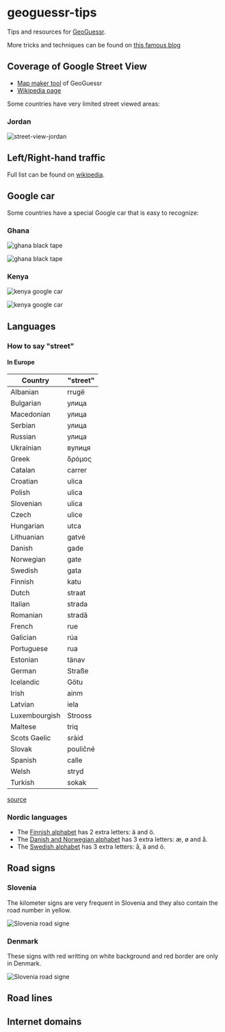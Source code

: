 # geoguessr-tips

Tips and resources for [GeoGuessr](https://www.geoguessr.com/).

More tricks and techniques can be found on [this famous blog](https://somerandomstuff1.wordpress.com/2019/02/08/geoguessr-the-top-tips-tricks-and-techniques/)

## Coverage of Google Street View 

  - [Map maker tool](https://www.geoguessr.com/map-maker) of GeoGuessr
  - [Wikipedia page](https://en.wikipedia.org/wiki/Coverage_of_Google_Street_View)

Some countries have very limited street viewed areas:

### Jordan

![street-view-jordan](resources/img/street-view-jordan-01.png)


## Left/Right-hand traffic

Full list can be found on [wikipedia](https://en.wikipedia.org/wiki/Left-_and_right-hand_traffic).

## Google car

Some countries have a special Google car that is easy to recognize:

### Ghana

![ghana black tape](resources/img/google-car-ghana-01.png)

![ghana black tape](resources/img/google-car-ghana-02.png)


### Kenya

![kenya google car](resources/img/google-car-kenya-01.png)

![kenya google car](resources/img/google-car-kenya-02.png)

## Languages

### How to say "street"

#### In Europe

| Country | "street"  |
|---|---|
| Albanian | rrugë |
| Bulgarian |	улица	|
| Macedonian | улица |
| Serbian | улица |
| Russian | улица |
| Ukrainian |	вулиця |
| Greek |	δρόμος |
| Catalan | carrer |
| Croatian | ulica |
| Polish | ulica |
| Slovenian |	ulica |
| Czech |	ulice |
| Hungarian |	utca |
| Lithuanian | gatvė	|
| Danish | gade |
| Norwegian |	gate |
| Swedish |	gata |
| Finnish |	katu |
| Dutch |	straat |
| Italian |	strada |
| Romanian | stradă |
| French | rue |
| Galician | rúa |
| Portuguese | rua |
| Estonian | tänav |
| German | Straße |
| Icelandic |	Götu |
| Irish |	ainm |
| Latvian | iela |
| Luxembourgish |	Strooss |
| Maltese |	triq |
| Scots Gaelic | sràid |
| Slovak | pouličné |
| Spanish |	calle |
| Welsh |	stryd |
| Turkish |	sokak |

[source](https://www.indifferentlanguages.com/words/street)

### Nordic languages

- The [Finnish alphabet](https://en.wikipedia.org/wiki/Finnish_orthography#The_extra_letters_%C3%84_and_%C3%96) has 2 extra letters: ä and ö.
- The [Danish and Norwegian alphabet](https://en.wikipedia.org/wiki/Danish_and_Norwegian_alphabet) has 3 extra letters: æ, ø and å.
- The [Swedish alphabet](https://en.wikipedia.org/wiki/Swedish_alphabet) has 3 extra letters: å, ä and ö. 


## Road signs

### Slovenia

The kilometer signs are very frequent in Slovenia and they also contain the road number in yellow.

![Slovenia road signe](resources/img/roadsign-slovenia.png)

### Denmark

These signs with red writting on white background and red border are only in Denmark.

![Slovenia road signe](resources/img/roadsign-denmark.png)
## Road lines

## Internet domains

